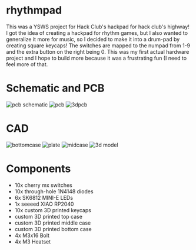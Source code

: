# rhythmpad

This was a YSWS project for Hack Club's hackpad for hack club's highway! I got the idea of creating a hackpad for rhythm games, but I also wanted to generalize it more for music, so I decided to make it into a drum-pad by creating square keycaps! The switches are mapped to the numpad from 1-9 and the extra button on the right being 0. This was my first actual hardware project and I hope to build more because it was a frustrating fun (I need to feel more of that.

# Schematic and PCB
![pcb schematic](https://github.com/user-attachments/assets/ac1f5f15-404d-4a8d-b06f-0ada19306c01)
![pcb](https://github.com/user-attachments/assets/88b64ad9-80a3-4221-aa94-d285831bb6b0)
![3dpcb](https://github.com/user-attachments/assets/10338ac3-81c8-4fc6-b241-0f9c1096d426)

# CAD
![bottomcase](https://github.com/user-attachments/assets/d9dc64fe-b7ef-440c-b97e-c39fb015804e)
![plate](https://github.com/user-attachments/assets/b3a19809-7d32-40c8-aa39-97732906692f)
![midcase](https://github.com/user-attachments/assets/39a07ee3-d333-43d5-a5e4-ea8ef08024a0)
![3d model](https://github.com/user-attachments/assets/c9fc13af-693d-4ac6-89b2-3aed4b86637c)

# Components
- 10x cherry mx switches
- 10x through-hole 1N4148 diodes
- 6x SK6812 MINI-E LEDs
- 1x seeeed XIAO RP2040
- 10x custom 3D printed keycaps
- custom 3D printed top case
- custom 3D printed middle case
- custom 3D printed bottom case
- 4x M3x16 Bolt
- 4x M3 Heatset
